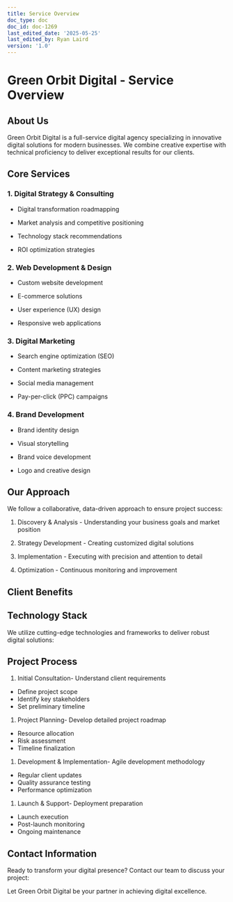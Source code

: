 ```yaml
---
title: Service Overview
doc_type: doc
doc_id: doc-1269
last_edited_date: '2025-05-25'
last_edited_by: Ryan Laird
version: '1.0'
---
```


# Green Orbit Digital - Service Overview

## About Us

Green Orbit Digital is a full-service digital agency specializing in innovative digital solutions for modern businesses. We combine creative expertise with technical proficiency to deliver exceptional results for our clients.

## Core Services

### 1. Digital Strategy & Consulting

- Digital transformation roadmapping

- Market analysis and competitive positioning

- Technology stack recommendations

- ROI optimization strategies

### 2. Web Development & Design

- Custom website development

- E-commerce solutions

- User experience (UX) design

- Responsive web applications

### 3. Digital Marketing

- Search engine optimization (SEO)

- Content marketing strategies

- Social media management

- Pay-per-click (PPC) campaigns

### 4. Brand Development

- Brand identity design

- Visual storytelling

- Brand voice development

- Logo and creative design

## Our Approach

We follow a collaborative, data-driven approach to ensure project success:

1. Discovery & Analysis - Understanding your business goals and market position

1. Strategy Development - Creating customized digital solutions

1. Implementation - Executing with precision and attention to detail

1. Optimization - Continuous monitoring and improvement

## Client Benefits

<!-- Unsupported block type: callout -->

<!-- Unsupported block type: callout -->

<!-- Unsupported block type: callout -->

## Technology Stack

We utilize cutting-edge technologies and frameworks to deliver robust digital solutions:

<!-- Unsupported block type: column_list -->

## Project Process

1. Initial Consultation- Understand client requirements
- Define project scope
- Identify key stakeholders
- Set preliminary timeline

1. Project Planning- Develop detailed project roadmap
- Resource allocation
- Risk assessment
- Timeline finalization

1. Development & Implementation- Agile development methodology
- Regular client updates
- Quality assurance testing
- Performance optimization

1. Launch & Support- Deployment preparation
- Launch execution
- Post-launch monitoring
- Ongoing maintenance

## Contact Information

Ready to transform your digital presence? Contact our team to discuss your project:

<!-- Unsupported block type: to_do -->

<!-- Unsupported block type: to_do -->

<!-- Unsupported block type: to_do -->

Let Green Orbit Digital be your partner in achieving digital excellence.
